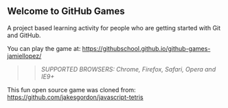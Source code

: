 ## Welcome to GitHub Games

A project based learning activity for people who are getting started with Git and GitHub.

You can play the game at: https://githubschool.github.io/github-games-jamiellopez/

>> _*SUPPORTED BROWSERS*: Chrome, Firefox, Safari, Opera and IE9+_

This fun open source game was cloned from: https://github.com/jakesgordon/javascript-tetris
